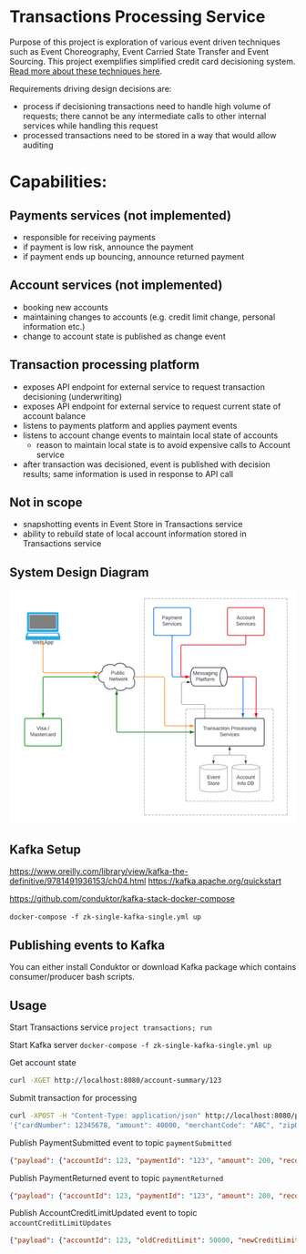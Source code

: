 # Transactions Processing Service

Purpose of this project is exploration of various event driven techniques such as Event Choreography, Event Carried State Transfer and Event Sourcing.
This project exemplifies simplified credit card decisioning system. [Read more about these techniques here](event_driven.md).


Requirements driving design decisions are:

- process if decisioning transactions need to handle high volume of requests; there cannot be any intermediate calls
  to other internal services while handling this request
- processed transactions need to be stored in a way that would allow auditing

# Capabilities:

## Payments services (not implemented)
- responsible for receiving payments
- if payment is low risk, announce the payment
- if payment ends up bouncing, announce returned payment

## Account services (not implemented)
- booking new accounts
- maintaining changes to accounts (e.g. credit limit change, personal information etc.)
- change to account state is published as change event

## Transaction processing platform
- exposes API endpoint for external service to request transaction decisioning (underwriting)
- exposes API endpoint for external service to request current state of account balance
- listens to payments platform and applies payment events
- listens to account change events to maintain local state of accounts
  - reason to maintain local state is to avoid expensive calls to Account service 
- after transaction was decisioned, event is published with decision results; same information is used in response to API call

## Not in scope
- snapshotting events in Event Store in Transactions service
- ability to rebuild state of local account information stored in Transactions service

## System Design Diagram

![alt text](docs/system_diagram.png)

## Kafka Setup
https://www.oreilly.com/library/view/kafka-the-definitive/9781491936153/ch04.html
https://kafka.apache.org/quickstart

https://github.com/conduktor/kafka-stack-docker-compose

`docker-compose -f zk-single-kafka-single.yml up`

## Publishing events to Kafka

You can either install Conduktor or download Kafka package which contains consumer/producer bash scripts.

## Usage

Start Transactions service `project transactions; run` 

Start Kafka server `docker-compose -f zk-single-kafka-single.yml up`

Get account state

```bash
curl -XGET http://localhost:8080/account-summary/123
```

Submit transaction for processing

```bash
curl -XPOST -H "Content-Type: application/json" http://localhost:8080/process-purchase-transaction -d \
'{"cardNumber": 12345678, "amount": 40000, "merchantCode": "ABC", "zipOrPostal": "80126", "countryCode": 1}'
```

Publish PaymentSubmitted event to topic `paymentSubmitted`

```json
{"payload": {"accountId": 123, "paymentId": "123", "amount": 200, "recordedTimestamp": 1658108329}, "eventId": "123", "eventTimestamp": 1658108328}
```

Publish PaymentReturned event to topic `paymentReturned`

```json
{"payload": {"accountId": 123, "paymentId": "123", "amount": 200, "recordedTimestamp": 1658108329}, "eventId": "123", "eventTimestamp": 1658108328}
```

Publish AccountCreditLimitUpdated event to topic `accountCreditLimitUpdates`

```json
{"payload": {"accountId": 123, "oldCreditLimit": 50000, "newCreditLimit": 60000, "recordedTimestamp": 1658108329}, "eventId": "123", "eventTimestamp": 1658108328}
```
